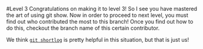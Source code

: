 #Level 3
Congratulations on making it to level 3! So I see you have mastered the art of using git show.
Now in order to proceed to next level, you must find out who contributed the most to this branch!
Once you find out how to do this, checkout the branch name of this certain contributor. 

We think [```git shortlog```](http://git-scm.com/docs/git-shortlog) is pretty helpful in this situation, but that is just us!
